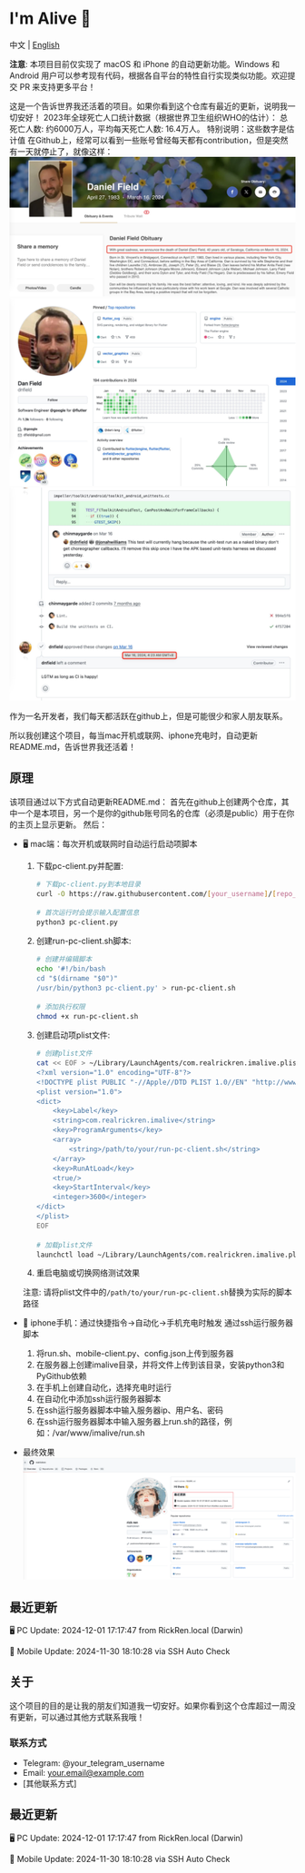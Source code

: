 
 # I'm Alive 👋

中文 | [English](./README_EN.md)

**注意**: 本项目目前仅实现了 macOS 和 iPhone 的自动更新功能。Windows 和 Android 用户可以参考现有代码，根据各自平台的特性自行实现类似功能。欢迎提交 PR 来支持更多平台！

这是一个告诉世界我还活着的项目。如果你看到这个仓库有最近的更新，说明我一切安好！
2023年全球死亡人口统计数据（根据世界卫生组织WHO的估计）：
总死亡人数: 约6000万人，平均每天死亡人数: 16.4万人。
特别说明：这些数字是估计值
在Github上，经常可以看到一些账号曾经每天都有contribution，但是突然有一天就停止了，就像这样：
![alt text](IMG_5130.JPG) ![alt text](IMG_5129.JPG) ![alt text](IMG_5131.JPG)

作为一名开发者，我们每天都活跃在github上，但是可能很少和家人朋友联系。

所以我创建这个项目，每当mac开机或联网、iphone充电时，自动更新README.md，告诉世界我还活着！

## 原理

该项目通过以下方式自动更新README.md：
首先在github上创建两个仓库，其中一个是本项目，另一个是你的github账号同名的仓库（必须是public）用于在你的主页上显示更新。
然后：
- 🖥️ mac端：每次开机或联网时自动运行启动项脚本
  1. 下载pc-client.py并配置:
     ```bash
     # 下载pc-client.py到本地目录
     curl -O https://raw.githubusercontent.com/[your_username]/[repo_name]/main/pc-client.py

     # 首次运行时会提示输入配置信息
     python3 pc-client.py
     ```

  2. 创建run-pc-client.sh脚本:
     ```bash
     # 创建并编辑脚本
     echo '#!/bin/bash
     cd "$(dirname "$0")"
     /usr/bin/python3 pc-client.py' > run-pc-client.sh

     # 添加执行权限
     chmod +x run-pc-client.sh
     ```

  3. 创建启动项plist文件:
     ```bash
     # 创建plist文件
     cat << EOF > ~/Library/LaunchAgents/com.realrickren.imalive.plist
     <?xml version="1.0" encoding="UTF-8"?>
     <!DOCTYPE plist PUBLIC "-//Apple//DTD PLIST 1.0//EN" "http://www.apple.com/DTDs/PropertyList-1.0.dtd">
     <plist version="1.0">
     <dict>
         <key>Label</key>
         <string>com.realrickren.imalive</string>
         <key>ProgramArguments</key>
         <array>
             <string>/path/to/your/run-pc-client.sh</string>
         </array>
         <key>RunAtLoad</key>
         <true/>
         <key>StartInterval</key>
         <integer>3600</integer>
     </dict>
     </plist>
     EOF

     # 加载plist文件
     launchctl load ~/Library/LaunchAgents/com.realrickren.imalive.plist
     ```
  4. 重启电脑或切换网络测试效果

  注意: 请将plist文件中的`/path/to/your/run-pc-client.sh`替换为实际的脚本路径

- 📱 iphone手机：通过快捷指令->自动化->手机充电时触发 通过ssh运行服务器脚本
  1. 将run.sh、mobile-client.py、config.json上传到服务器
  2. 在服务器上创建imalive目录，并将文件上传到该目录，安装python3和PyGithub依赖
  3. 在手机上创建自动化，选择充电时运行
  4. 在自动化中添加ssh运行服务器脚本
  5. 在ssh运行服务器脚本中输入服务器ip、用户名、密码
  6. 在ssh运行服务器脚本中输入服务器上run.sh的路径，例如：/var/www/imalive/run.sh
- 最终效果
![alt text](image.png)
## 最近更新

🖥️ PC Update: 2024-12-01 17:17:47 from RickRen.local (Darwin)

📱 Mobile Update: 2024-11-30 18:10:28 via SSH Auto Check
## 关于

这个项目的目的是让我的朋友们知道我一切安好。如果你看到这个仓库超过一周没有更新，可以通过其他方式联系我哦！

### 联系方式

- Telegram: @your_telegram_username
- Email: your.email@example.com
- [其他联系方式]


## 最近更新

🖥️ PC Update: 2024-12-01 17:17:47 from RickRen.local (Darwin)

📱 Mobile Update: 2024-11-30 18:10:28 via SSH Auto Check